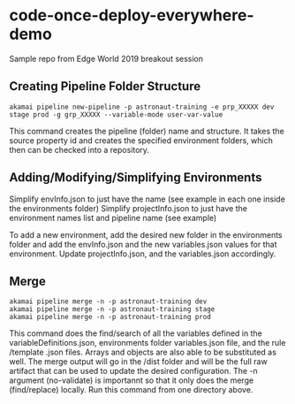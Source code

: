 # code-once-deploy-everywhere-demo
Sample repo from Edge World 2019 breakout session

## Creating Pipeline Folder Structure

```
akamai pipeline new-pipeline -p astronaut-training -e prp_XXXXX dev stage prod -g grp_XXXXX --variable-mode user-var-value
```

This command creates the pipeline (folder) name and structure.  It takes the source property id and creates the specified environment folders, which then can be checked into a repository.


## Adding/Modifying/Simplifying Environments

Simplify envInfo.json to just have the name (see example in each one inside the environments folder)
Simplify projectInfo.json to just have the environment names list and pipeline name (see example)

To add a new environment, add the desired new folder in the environments folder and add the envInfo.json and the new variables.json values for that environment. Update projectInfo.json, and the variables.json accordingly.


## Merge

```
akamai pipeline merge -n -p astronaut-training dev
akamai pipeline merge -n -p astronaut-training stage
akamai pipeline merge -n -p astronaut-training prod
```

This command does the find/search of all the variables defined in the variableDefinitions.json, environments folder variables.json file, and the rule /template .json files.  Arrays and objects are also able to be substituted as well. The merge output will go in the /dist folder and will be the full raw artifact that can be used to update the desired configuration.  The -n argument (no-validate) is importannt so that it only does the merge (find/replace) locally.  Run this command from one directory above.
